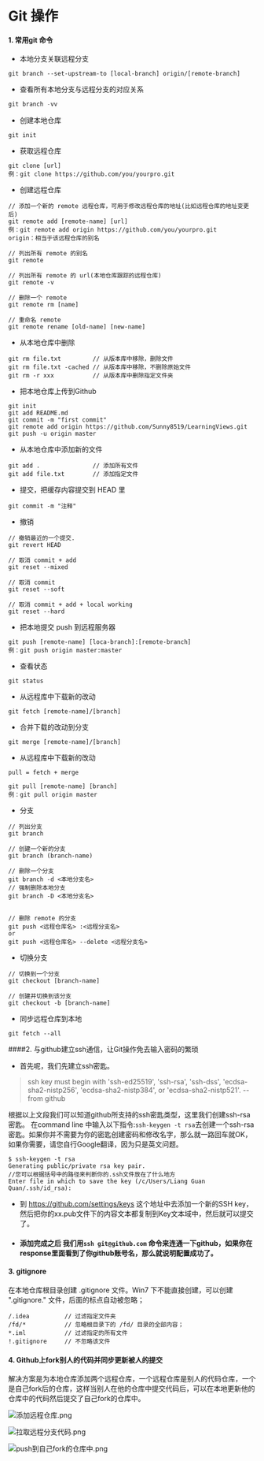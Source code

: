# Git 操作

#### 1. 常用git 命令

- 本地分支关联远程分支

```
git branch --set-upstream-to [local-branch] origin/[remote-branch]
```

- 查看所有本地分支与远程分支的对应关系

```java
git branch -vv
```

* 创建本地仓库

```
git init
```

* 获取远程仓库

```
git clone [url]
例：git clone https://github.com/you/yourpro.git
```

* 创建远程仓库

```
// 添加一个新的 remote 远程仓库，可用于修改远程仓库的地址(比如远程仓库的地址变更后)
git remote add [remote-name] [url]
例：git remote add origin https://github.com/you/yourpro.git
origin：相当于该远程仓库的别名

// 列出所有 remote 的别名
git remote

// 列出所有 remote 的 url(本地仓库跟踪的远程仓库)
git remote -v

// 删除一个 remote
git remote rm [name]

// 重命名 remote
git remote rename [old-name] [new-name]
```

* 从本地仓库中删除

```
git rm file.txt         // 从版本库中移除，删除文件
git rm file.txt -cached // 从版本库中移除，不删除原始文件
git rm -r xxx           // 从版本库中删除指定文件夹
```

- 把本地仓库上传到Github

```
git init
git add README.md
git commit -m "first commit"
git remote add origin https://github.com/Sunny8519/LearningViews.git
git push -u origin master
```

* 从本地仓库中添加新的文件

```
git add .               // 添加所有文件
git add file.txt        // 添加指定文件
```

* 提交，把缓存内容提交到 HEAD 里

```
git commit -m "注释"
```

* 撤销

```
// 撤销最近的一个提交.
git revert HEAD

// 取消 commit + add
git reset --mixed

// 取消 commit
git reset --soft

// 取消 commit + add + local working
git reset --hard
```

* 把本地提交 push 到远程服务器

```
git push [remote-name] [loca-branch]:[remote-branch]
例：git push origin master:master
```

* 查看状态

```
git status
```

* 从远程库中下载新的改动

```
git fetch [remote-name]/[branch]
```

* 合并下载的改动到分支

```
git merge [remote-name]/[branch]
```

* 从远程库中下载新的改动

```
pull = fetch + merge

git pull [remote-name] [branch]
例：git pull origin master
```

* 分支

```
// 列出分支
git branch

// 创建一个新的分支
git branch (branch-name)

// 删除一个分支
git branch -d <本地分支名>
// 强制删除本地分支
git branch -D <本地分支名>


// 删除 remote 的分支
git push <远程仓库名> :<远程分支名>
or
git push <远程仓库名> --delete <远程分支名>
```

* 切换分支

```
// 切换到一个分支
git checkout [branch-name]

// 创建并切换到该分支
git checkout -b [branch-name]
```

- 同步远程仓库到本地

```
git fetch --all
```



####2. 与github建立ssh通信，让Git操作免去输入密码的繁琐

*   首先呢，我们先建立ssh密匙。
> ssh key must begin with 'ssh-ed25519', 'ssh-rsa', 'ssh-dss', 'ecdsa-sha2-nistp256', 'ecdsa-sha2-nistp384', or 'ecdsa-sha2-nistp521'.  -- from github

根据以上文段我们可以知道github所支持的ssh密匙类型，这里我们创建ssh-rsa密匙。
在command line 中输入以下指令:``ssh-keygen -t rsa``去创建一个ssh-rsa密匙。如果你并不需要为你的密匙创建密码和修改名字，那么就一路回车就OK，如果你需要，请您自行Google翻译，因为只是英文问题。

```
$ ssh-keygen -t rsa
Generating public/private rsa key pair.
//您可以根据括号中的路径来判断你的.ssh文件放在了什么地方
Enter file in which to save the key (/c/Users/Liang Guan Quan/.ssh/id_rsa):
```

* 到 https://github.com/settings/keys 这个地址中去添加一个新的SSH key，然后把你的xx.pub文件下的内容文本都复制到Key文本域中，然后就可以提交了。
* #### 添加完成之后 我们用``ssh git@github.com`` 命令来连通一下github，如果你在response里面看到了你github账号名，那么就说明配置成功了。


#### 3. gitignore
在本地仓库根目录创建 .gitignore 文件。Win7 下不能直接创建，可以创建 ".gitignore." 文件，后面的标点自动被忽略；

```
/.idea          // 过滤指定文件夹
/fd/*           // 忽略根目录下的 /fd/ 目录的全部内容；
*.iml           // 过滤指定的所有文件
!.gitignore     // 不忽略该文件
```

#### 4. Github上fork别人的代码并同步更新被人的提交

解决方案是为本地仓库添加两个远程仓库，一个远程仓库是别人的代码仓库，一个是自己fork后的仓库，这样当别人在他的仓库中提交代码后，可以在本地更新他的仓库中的代码然后提交了自己fork的仓库中。

![添加远程仓库.png](https://upload-images.jianshu.io/upload_images/5231076-3325d344273aea6a.png?imageMogr2/auto-orient/strip%7CimageView2/2/w/1240)

![拉取远程分支代码.png](https://upload-images.jianshu.io/upload_images/5231076-c6dfc1a47f33585f.png?imageMogr2/auto-orient/strip%7CimageView2/2/w/1240)

![push到自己fork的仓库中.png](https://upload-images.jianshu.io/upload_images/5231076-89bfdbb8c54fbe62.png?imageMogr2/auto-orient/strip%7CimageView2/2/w/1240)



